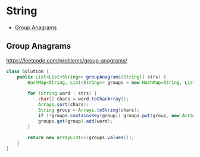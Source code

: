 # String

+ [Group Anagrams](#group-anagrams)

## Group Anagrams

https://leetcode.com/problems/group-anagrams/

```java
class Solution {
    public List<List<String>> groupAnagrams(String[] strs) {
        HashMap<String, List<String>> groups = new HashMap<String, List<String>>();
        
        for (String word : strs) {
            char[] chars = word.toCharArray();
            Arrays.sort(chars);
            String group = Arrays.toString(chars);
            if (!groups.containsKey(group)) groups.put(group, new ArrayList<>());
            groups.get(group).add(word);
        }
        
        return new ArrayList<>(groups.values());
    }
}
```